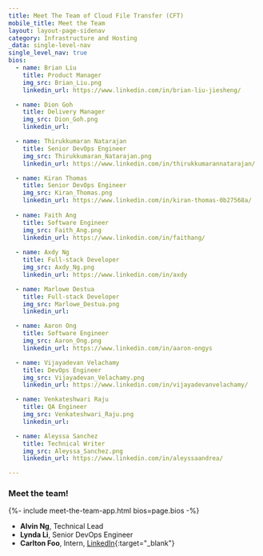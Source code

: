 ```yaml
---
title: Meet The Team of Cloud File Transfer (CFT)
mobile_title: Meet the Team
layout: layout-page-sidenav
category: Infrastructure and Hosting
_data: single-level-nav
single_level_nav: true
bios:
  - name: Brian Liu
    title: Product Manager
    img_src: Brian_Liu.png
    linkedin_url: https://www.linkedin.com/in/brian-liu-jiesheng/

  - name: Dion Goh
    title: Delivery Manager
    img_src: Dion_Goh.png
    linkedin_url: 

  - name: Thirukkumaran Natarajan
    title: Senior DevOps Engineer
    img_src: Thirukkumaran_Natarajan.png
    linkedin_url: https://www.linkedin.com/in/thirukkumarannatarajan/

  - name: Kiran Thomas
    title: Senior DevOps Engineer
    img_src: Kiran_Thomas.png
    linkedin_url: https://www.linkedin.com/in/kiran-thomas-0b27568a/
    
  - name: Faith Ang
    title: Software Engineer
    img_src: Faith_Ang.png
    linkedin_url: https://www.linkedin.com/in/faithang/
    
  - name: Axdy Ng
    title: Full-stack Developer
    img_src: Axdy_Ng.png
    linkedin_url: https://www.linkedin.com/in/axdy

  - name: Marlowe Destua
    title: Full-stack Developer
    img_src: Marlowe_Destua.png
    linkedin_url:  

  - name: Aaron Ong
    title: Software Engineer
    img_src: Aaron_Ong.png
    linkedin_url: https://www.linkedin.com/in/aaron-ongys

  - name: Vijayadevan Velachamy
    title: DevOps Engineer
    img_src: Vijayadevan_Velachamy.png
    linkedin_url: https://www.linkedin.com/in/vijayadevanvelachamy/

  - name: Venkateshwari Raju
    title: QA Engineer
    img_src: Venkateshwari_Raju.png
    linkedin_url:  

  - name: Aleyssa Sanchez
    title: Technical Writer
    img_src: Aleyssa_Sanchez.png
    linkedin_url: https://www.linkedin.com/in/aleyssaandrea/

---
```


### Meet the team!
{%- include meet-the-team-app.html bios=page.bios -%}


- <b>Alvin Ng</b>, Technical Lead
- <b>Lynda Li</b>, Senior DevOps Engineer
- <b>Carlton Foo</b>, Intern, [LinkedIn](https://www.linkedin.com/in/carltonafoo/){:target="_blank"}

